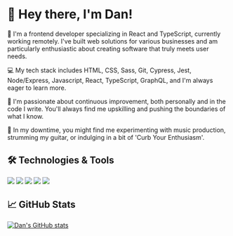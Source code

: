 # 👋 Hey there, I'm Dan!

🔭 I'm a frontend developer specializing in React and TypeScript, currently working remotely. I've built web solutions for various businesses and am particularly enthusiastic about creating software that truly meets user needs.

💻 My tech stack includes HTML, CSS, Sass, Git, Cypress, Jest, Node/Express, Javascript, React, TypeScript, GraphQL, and I'm always eager to learn more.

🌱 I'm passionate about continuous improvement, both personally and in the code I write. You'll always find me upskilling and pushing the boundaries of what I know.

🎸 In my downtime, you might find me experimenting with music production, strumming my guitar, or indulging in a bit of 'Curb Your Enthusiasm'. 

## 🛠️ Technologies & Tools

![](https://img.shields.io/badge/Code-React-informational?style=flat&logo=react&logoColor=white&color=2bbc8a)
![](https://img.shields.io/badge/Code-TypeScript-informational?style=flat&logo=typescript&logoColor=white&color=2bbc8a)
![](https://img.shields.io/badge/Code-JavaScript-informational?style=flat&logo=javascript&logoColor=white&color=2bbc8a)
![](https://img.shields.io/badge/Code-GraphQL-informational?style=flat&logo=graphql&logoColor=white&color=2bbc8a)
![](https://img.shields.io/badge/Tool-NodeJS-informational?style=flat&logo=node.js&logoColor=white&color=2bbc8a)

## 📈 GitHub Stats

[![Dan's GitHub stats](https://github-readme-stats.vercel.app/api?username=dansoutar)](https://github.com/dansoutar/github-readme-stats)

<!-- 👇 Feel free to check out some of my projects below. -->
